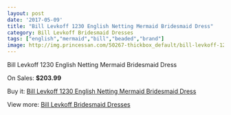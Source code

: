 ```yaml
---
layout: post
date: '2017-05-09'
title: "Bill Levkoff 1230 English Netting Mermaid Bridesmaid Dress"
category: Bill Levkoff Bridesmaid Dresses
tags: ["english","mermaid","bill","beaded","brand"]
image: http://img.princessan.com/50267-thickbox_default/bill-levkoff-1230-english-netting-mermaid-bridesmaid-dress.jpg
---
```

Bill Levkoff 1230 English Netting Mermaid Bridesmaid Dress

On Sales: **$203.99**
<a href="https://www.princessan.com/en/22715-bill-levkoff-1230-english-netting-mermaid-bridesmaid-dress.html"><amp-img layout="responsive" width="600" height="600" src="//img.princessan.com/50267-thickbox_default/bill-levkoff-1230-english-netting-mermaid-bridesmaid-dress.jpg" alt="Bill Levkoff 1230 English Netting Mermaid Bridesmaid Dress 0" /></a>
<a href="https://www.princessan.com/en/22715-bill-levkoff-1230-english-netting-mermaid-bridesmaid-dress.html"><amp-img layout="responsive" width="600" height="600" src="//img.princessan.com/50268-thickbox_default/bill-levkoff-1230-english-netting-mermaid-bridesmaid-dress.jpg" alt="Bill Levkoff 1230 English Netting Mermaid Bridesmaid Dress 1" /></a>

Buy it: [Bill Levkoff 1230 English Netting Mermaid Bridesmaid Dress](https://www.princessan.com/en/22715-bill-levkoff-1230-english-netting-mermaid-bridesmaid-dress.html "Bill Levkoff 1230 English Netting Mermaid Bridesmaid Dress")

View more: [Bill Levkoff Bridesmaid Dresses](https://www.princessan.com/en/110- "Bill Levkoff Bridesmaid Dresses")